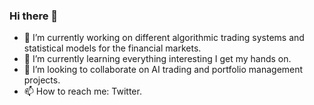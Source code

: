 ### Hi there 👋

- 🔭 I’m currently working on different algorithmic trading systems and statistical models for the financial markets.
- 🌱 I’m currently learning everything interesting I get my hands on.
- 👯 I’m looking to collaborate on AI trading and portfolio management projects. 
- 📫 How to reach me: Twitter.



<!--
**ManuFinancialTech/ManuFinancialTech** is a ✨ _special_ ✨ repository because its `README.md` (this file) appears on your GitHub profile.
- ⚡ Fun fact: ...
-->
